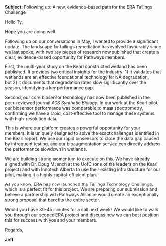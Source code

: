**Subject:** Following up: A new, evidence-based path for the ERA Tailings Challenge

Hello Ty,

Hope you are doing well.

Following up on our conversations in May, I wanted to provide a significant update. The landscape for tailings remediation has evolved favourably since we last spoke, with two key pieces of research now published that create a clear, evidence-based opportunity for Pathways members.

First, the multi-year study on the Kearl constructed wetland has been published. It provides two critical insights for the industry: 1) It validates that wetlands are an effective foundational technology for NA degradation, but 2) it documents that degradation rates slow significantly over the season, identifying a key performance gap.

Second, our core biosensor technology has now been published in the peer-reviewed journal _ACS Synthetic Biology_. In our work at the Kearl pilot, our biosensor performance was comparable to mass spectrometry, confirming we have a rapid, cost-effective tool to manage these systems with high-resolution data.

This is where our platform creates a powerful opportunity for your members. It is uniquely designed to solve the exact challenges identified in the Kearl report. We use our rapid biosensors to close the data gap caused by infrequent testing, and our bioaugmentation service can directly address the performance slowdown in wetlands.

We are building strong momentum to execute on this. We have already aligned with Dr. Doug Muench at the UofC (one of the leaders on the Kearl project) and with Innotech Alberta to use their existing infrastructure for our pilot, making it a highly capital-efficient plan.

As you know, ERA has now launched the Tailings Technology Challenge, which is a perfect fit for this project. We are preparing our submission and believe a partnership with Pathways Alliance would create an exceptionally strong proposal that benefits the entire sector.

Would you have 30-45 minutes for a call next week? We would like to walk you through our scoped ERA project and discuss how we can best position this for success with you and your members.

Regards,

**Jeff**